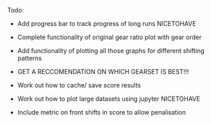 Todo:
- Add progress bar to track progress of long runs NICETOHAVE

- Complete functionality of original gear ratio plot with gear order
- Add functionality of plotting all those graphs for different shifting patterns

- GET A RECCOMENDATION ON WHICH GEARSET IS BEST!!!
- Work out how to cache/ save score results
- Work out how to plot large datasets using jupyter NICETOHAVE
- Include metric on front shifts in score to allow penalisation

